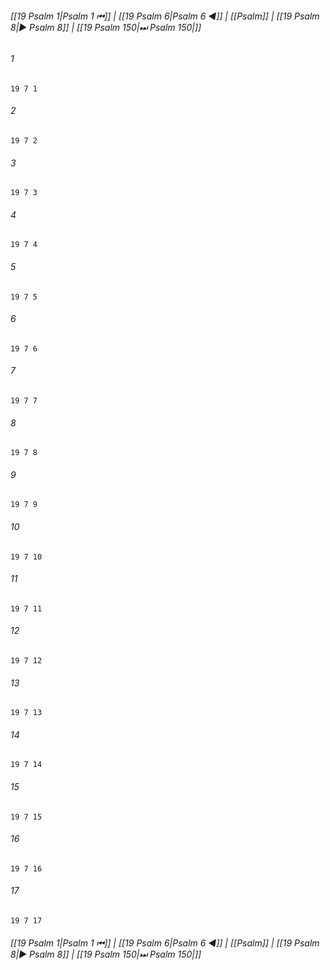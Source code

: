 
###### [[19 Psalm 1|Psalm 1 ⏮]] | [[19 Psalm 6|Psalm 6 ◀]] | [[Psalm]] | [[19 Psalm 8|▶ Psalm 8]] | [[19 Psalm 150|⏭ Psalm 150|]]

###### 1
``` verse
19 7 1 
```
###### 2
``` verse
19 7 2 
```
###### 3
``` verse
19 7 3 
```
###### 4
``` verse
19 7 4 
```
###### 5
``` verse
19 7 5 
```
###### 6
``` verse
19 7 6 
```
###### 7
``` verse
19 7 7 
```
###### 8
``` verse
19 7 8 
```
###### 9
``` verse
19 7 9 
```
###### 10
``` verse
19 7 10 
```
###### 11
``` verse
19 7 11 
```
###### 12
``` verse
19 7 12 
```
###### 13
``` verse
19 7 13 
```
###### 14
``` verse
19 7 14 
```
###### 15
``` verse
19 7 15 
```
###### 16
``` verse
19 7 16 
```
###### 17
``` verse
19 7 17 
```

###### [[19 Psalm 1|Psalm 1 ⏮]] | [[19 Psalm 6|Psalm 6 ◀]] | [[Psalm]] | [[19 Psalm 8|▶ Psalm 8]] | [[19 Psalm 150|⏭ Psalm 150|]]

